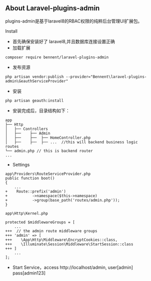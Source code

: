 
## About Laravel-plugins-admin

plugins-admin是基于laravel8的RBAC权限的纯粹后台管理UI扩展包。

Install
- 首先确保安装好了 laravel8,并且数据库连接设置正确
- 加载扩展
```
composer require bennent/laravel-plugins-admin
```
- 发布资源
```
php artisan vendor:publish --provider="Bennent\laravel-plugins-admin\GeauthServiceProvider"
```
- 安装
```
php artisan geauth:install
```
- 安装完成后，目录结构如下：
```
app
├── Http
│   ├── Controllers
│   ├──    ├── Admin
│   ├──    ├──  ├── HomeController.php
│   ├──    ├──  ├── ...  //this will backend business logic
routes
└── admin.php // this is backend router
... 
```
- Settings
```
app\Providers\RouteServiceProvider.php
public function boot()
{
    ...
+    Route::prefix('admin')
+           ->namespace($this->namespace)
+           ->group(base_path('routes/admin.php'));
}

app\Http\Kernel.php

protected $middlewareGroups = [
    ...
+++  // the admin route middleware groups
+++ 'admin' => [
+++    \App\Http\Middleware\EncryptCookies::class,
+++    \Illuminate\Session\Middleware\StartSession::class
+++ ]
    ...
];
```

- Start Service，access http://localhost/admin, user[admin] pass[admin123]